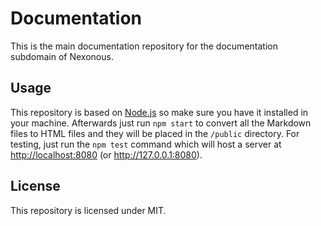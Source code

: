 # Documentation

This is the main documentation repository for the documentation subdomain of Nexonous.

## Usage

This repository is based on [Node.js](https://nodejs.org/en) so make sure you have it installed in your machine. Afterwards just run `npm start` to convert all the Markdown files to HTML files and they will be placed in the `/public` directory. For testing, just run the `npm test` command which will host a server at <http://localhost:8080> (or <http://127.0.0.1:8080>).

## License

This repository is licensed under MIT.
